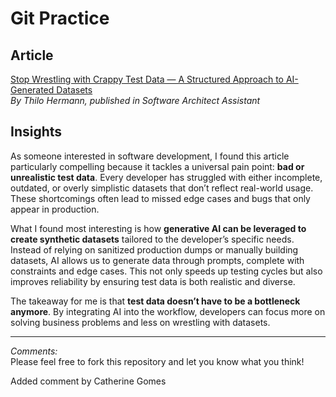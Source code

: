 # Git Practice

## Article

[Stop Wrestling with Crappy Test Data — A Structured Approach to AI-Generated Datasets](https://medium.com/software-architect-assistant/stop-wrestling-with-crappy-test-data-a-structured-approach-to-ai-generated-datasets-5a3c9b19a21a)  
*By Thilo Hermann, published in Software Architect Assistant*

## Insights

As someone interested in software development, I found this article particularly compelling because it tackles a universal pain point: **bad or unrealistic test data**. Every developer has struggled with either incomplete, outdated, or overly simplistic datasets that don’t reflect real-world usage. These shortcomings often lead to missed edge cases and bugs that only appear in production.

What I found most interesting is how **generative AI can be leveraged to create synthetic datasets** tailored to the developer’s specific needs. Instead of relying on sanitized production dumps or manually building datasets, AI allows us to generate data through prompts, complete with constraints and edge cases. This not only speeds up testing cycles but also improves reliability by ensuring test data is both realistic and diverse.

The takeaway for me is that **test data doesn’t have to be a bottleneck anymore**. By integrating AI into the workflow, developers can focus more on solving business problems and less on wrestling with datasets.

---

*Comments:*  
Please feel free to fork this repository and let you know what you think!

Added comment by Catherine Gomes



